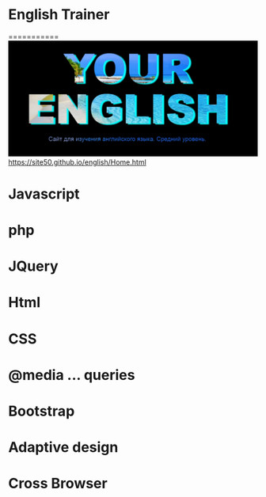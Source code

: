 # English Trainer
===========
![Test Image 3](https://github.com/site50/trainer/blob/main/images/eng1.jpg)
https://site50.github.io/english/Home.html

# Javascript
# php
# JQuery
# Html
# CSS
# @media ... queries 
# Bootstrap
# Adaptive design
# Cross Browser




